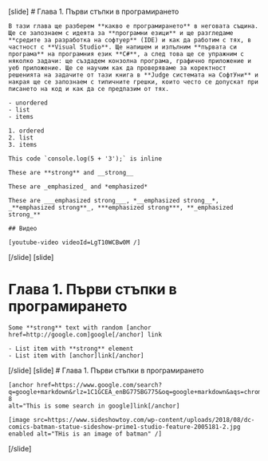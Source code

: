 [slide]
    # Глава 1. Първи стъпки в програмирането

    В тази глава ще разберем **какво е програмирането** в неговата същина. Ще се запознаем с идеята за **програмни езици** и ще разгледаме **средите за разработка на софтуер** (IDE) и как да работим с тях, в частност с **Visual Studio**. Ще напишем и изпълним **първата си програма** на програмния език **C#**, а след това ще се упражним с няколко задачи: ще създадем конзолна програма, графично приложение и уеб приложение. Ще се научим как да проверяваме за коректност решенията на задачите от тази книга в **Judge системата на СофтУни** и накрая ще се запознаем с типичните грешки, които често се допускат при писането на код и как да се предпазим от тях.

    - unordered
    - list
    - items

    1. ordered
    2. list
    3. items

    This code `console.log(5 + '3');` is inline

    These are **strong** and __strong__

    These are _emphasized_ and *emphasized*

    These are ___emphasized strong___, *__emphasized strong__*, _**emphasized strong**_, ***emphasized strong***, **_emphasized strong_**

    ## Видео

    [youtube-video videoId=LgT10WCBw0M /]

[/slide]
[slide]
  # Глава 1. Първи стъпки в програмирането

    Some **strong** text with random [anchor href=http://google.com]google[/anchor] link

    - List item with **strong** element
    - List item with [anchor]link[/anchor]
[/slide]
[slide]
    # Глава 1. Първи стъпки в програмирането

    [anchor href=https://www.google.com/search?q=google+markdown&rlz=1C1GCEA_enBG775BG775&oq=google+markdown&aqs=chrome..69i57j0l5.2259j0j7&sourceid=chrome&ie=UTF-8
    alt="This is some search in google]link[/anchor]

    [image src=https://www.sideshowtoy.com/wp-content/uploads/2018/08/dc-comics-batman-statue-sideshow-prime1-studio-feature-2005181-2.jpg enabled alt="THis is an image of batman" /]
[/slide]
